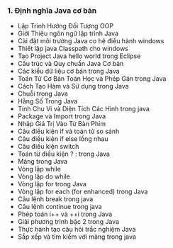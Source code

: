 ### 1. Định nghĩa Java cơ bản
- Lập Trình Hướng Đối Tượng OOP
- Giới Thiệu ngôn ngữ lập trình Java
- Cài đặt môi trường Java co hệ điều hành windows
- Thiết lập java Classpath cho windows
- Tạo Project Java hello world trong Eclipse
- Cấu trúc và Quy chuẩn Java Cơ bản
- Các kiểu dữ liệu cơ bản trong Java
- Toán Tử Cơ Bản Toán Học và Phép Gán trong Java
- Cách Tạo Hàm và Sử dụng trong Java
- Chuỗi trong Java
- Hằng Số Trong Java
- Tính Chu Vi và Diện Tích Các Hình trong java
- Package và Import trong Java
- Nhập Giá Trị Vào Từ Bàn Phím
- Câu điều kiện if và toán tử so sánh
- Câu điều kiện if else lồng nhau
- Câu điều kiện switch
- Toán từ điều kiện ? : trong Java
- Mảng trong Java
- Vòng lặp while
- Vòng lặp do while
- Vòng lặp for trong Java
- Vòng lặp for each (for enhanced) trong Java
- Câu lệnh break trong java
- Câu lệnh continue trong java
- Phép toán i++ và ++i trong Java
- Giải phương trình bậc 2 trong Java
- Thực hành tạo câu hỏi trắc nghiệm Java
- Sắp xếp và tìm kiếm với mảng trong java
